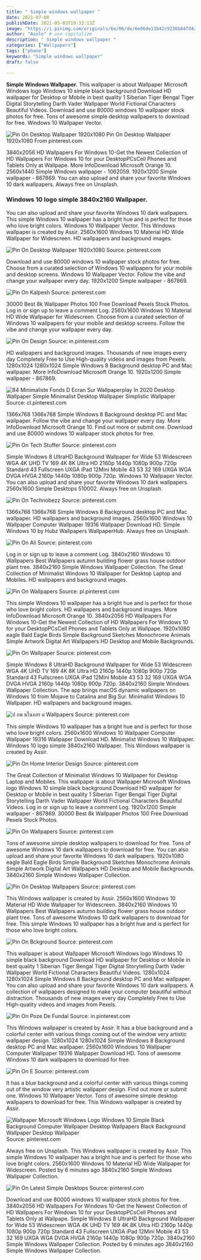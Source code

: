 ```yaml
---
title: " Simple windows wallpaper "
date: 2021-07-08
publishDate: 2021-05-03T19:32:13Z
image: "https://i.pinimg.com/originals/6e/06/de/6e06de13b42c9236b84fd4ad0dc976f3.png"
author: "Asole" # use capitalize
description: " Simple windows wallpaper "
categories: ["Wallpapers"]
tags: ["phone"]
keywords: "Simple windows wallpaper"
draft: false

---
```



**Simple Windows Wallpaper**. This wallpaper is about Wallpaper Microsoft Windows logo Windows 10 simple black background Download HD wallpaper for Desktop or Mobile in best quality 1 Siberian Tiger Bengal Tiger Digital Storytelling Darth Vader Wallpaper World Fictional Characters Beautiful Videos. Download and use 80000 windows 10 wallpaper stock photos for free. Tons of awesome simple desktop wallpapers to download for free. Windows 10 Wallpaper Vector.

![Pin On Desktop Wallpaper 1920x1080](https://i.pinimg.com/originals/56/4f/63/564f630a47a85c7720cf5b14159c83e5.jpg "Pin On Desktop Wallpaper 1920x1080")
Pin On Desktop Wallpaper 1920x1080 From pinterest.com


3840x2056 HD Wallpapers For Windows 10-Get the Newest Collection of HD Wallpapers For Windows 10 for your DesktopPCsCell Phones and Tablets Only at Wallpape. More InfoDownload Microsoft Orange 10. 2560x1440 Simple Windows wallpaper - 1062059. 1920x1200 Simple wallpaper - 867869. You can also upload and share your favorite Windows 10 dark wallpapers. Always free on Unsplash.

### Windows 10 logo simple 3840x2160 Wallpaper.

You can also upload and share your favorite Windows 10 dark wallpapers. This simple Windows 10 wallpaper has a bright hue and is perfect for those who love bright colors. Windows 10 Wallpaper Vector. This Windows wallpaper is created by Assir. 2560x1600 Windows 10 Material HD Wide Wallpaper for Widescreen. HD wallpapers and background images.


![Pin On Desktop Wallpaper 1920x1080](https://i.pinimg.com/originals/56/4f/63/564f630a47a85c7720cf5b14159c83e5.jpg "Pin On Desktop Wallpaper 1920x1080")
Source: pinterest.com

Download and use 80000 windows 10 wallpaper stock photos for free. Choose from a curated selection of Windows 10 wallpapers for your mobile and desktop screens. Windows 10 Wallpaper Vector. Follow the vibe and change your wallpaper every day. 1920x1200 Simple wallpaper - 867869.

![Pin On Kalpesh](https://i.pinimg.com/originals/df/6e/65/df6e65cb82036fe4da1895b5f7f06da0.jpg "Pin On Kalpesh")
Source: pinterest.com

30000 Best 8k Wallpaper Photos 100 Free Download Pexels Stock Photos. Log in or sign up to leave a comment Log. 2560x1600 Windows 10 Material HD Wide Wallpaper for Widescreen. Choose from a curated selection of Windows 10 wallpapers for your mobile and desktop screens. Follow the vibe and change your wallpaper every day.

![Pin On Design](https://i.pinimg.com/originals/7a/20/74/7a2074b1bdeffb93567bd311ded7ad85.png "Pin On Design")
Source: in.pinterest.com

HD wallpapers and background images. Thousands of new images every day Completely Free to Use High-quality videos and images from Pexels. 1280x1024 1280x1024 Simple Windows 8 Background desktop PC and Mac wallpaper. More InfoDownload Microsoft Orange 10. 1920x1200 Simple wallpaper - 867869.

![84 Minimaliste Fonds D Ecran Sur Wallpaperplay In 2020 Desktop Wallpaper Simple Minimalist Desktop Wallpaper Simplistic Wallpaper](https://i.pinimg.com/originals/6e/9b/16/6e9b16f9eb0b800097883f3ceb8dd739.jpg "84 Minimaliste Fonds D Ecran Sur Wallpaperplay In 2020 Desktop Wallpaper Simple Minimalist Desktop Wallpaper Simplistic Wallpaper")
Source: cl.pinterest.com

1366x768 1366x768 Simple Windows 8 Background desktop PC and Mac wallpaper. Follow the vibe and change your wallpaper every day. More InfoDownload Microsoft Orange 10. Find out more or submit one. Download and use 80000 windows 10 wallpaper stock photos for free.

![Pin On Tech Stuffer](https://i.pinimg.com/originals/cc/de/41/ccde416c78c4ccbe1f53c901f5917e5f.jpg "Pin On Tech Stuffer")
Source: pinterest.com

Simple Windows 8 UltraHD Background Wallpaper for Wide 53 Widescreen WGA 4K UHD TV 169 4K 8K Ultra HD 2160p 1440p 1080p 900p 720p Standard 43 Fullscreen UXGA iPad 12Mini Mobile 43 53 32 169 UXGA WGA DVGA HVGA 2160p 1440p 1080p 900p 720p. Windows 10 Wallpaper Vector. You can also upload and share your favorite Windows 10 dark wallpapers. 2560x1600 Simple Desktops 510002. Always free on Unsplash.

![Pin On Technobezz](https://i.pinimg.com/originals/ec/9f/00/ec9f00272f356cbef7be9d63afd15789.png "Pin On Technobezz")
Source: pinterest.com

1366x768 1366x768 Simple Windows 8 Background desktop PC and Mac wallpaper. HD wallpapers and background images. 2560x1600 Windows 10 Wallpaper Computer Wallpaper 19316 Wallpaper Download HD. Simple Windows 10 by Hubz Wallpapers WallpaperHub. Always free on Unsplash.

![Pin On Ali](https://i.pinimg.com/originals/94/44/db/9444db84ba477380f6583ae03d43d096.jpg "Pin On Ali")
Source: pinterest.com

Log in or sign up to leave a comment Log. 3840x2160 Windows 10 Wallpapers Best Wallpapers autumn building flower grass house outdoor plant tree. 3840x2160 Simple Windows Wallpaper Collection. The Great Collection of Minimalist Windows 10 Wallpaper for Desktop Laptop and Mobiles. HD wallpapers and background images.

![Pin On Wallpapers](https://i.pinimg.com/originals/ba/87/72/ba87729c4a85de62b3bc7a8ba6ade556.jpg "Pin On Wallpapers")
Source: pl.pinterest.com

This simple Windows 10 wallpaper has a bright hue and is perfect for those who love bright colors. HD wallpapers and background images. More InfoDownload Microsoft Orange 10. 3840x2056 HD Wallpapers For Windows 10-Get the Newest Collection of HD Wallpapers For Windows 10 for your DesktopPCsCell Phones and Tablets Only at Wallpape. 1920x1080 eagle Bald Eagle Birds Simple Background Sketches Monochrome Animals Simple Artwork Digital Art Wallpapers HD Desktop and Mobile Backgrounds.

![Pin On Wallpaper](https://i.pinimg.com/originals/44/11/2a/44112a0c2c2c9c78879e61885006c276.jpg "Pin On Wallpaper")
Source: pinterest.com

Simple Windows 8 UltraHD Background Wallpaper for Wide 53 Widescreen WGA 4K UHD TV 169 4K 8K Ultra HD 2160p 1440p 1080p 900p 720p Standard 43 Fullscreen UXGA iPad 12Mini Mobile 43 53 32 169 UXGA WGA DVGA HVGA 2160p 1440p 1080p 900p 720p. 3840x2160 Simple Windows Wallpaper Collection. The app brings macOS dynamic wallpapers on Windows 10 from Mojave to Catalina and Big Sur. Minimalist Windows 10 Wallpaper. HD wallpapers and background images.

![ป กพ นในบอร ด Wallpapers](https://i.pinimg.com/originals/d0/03/50/d0035042c454ac1a397b9dc5c57527f1.jpg "ป กพ นในบอร ด Wallpapers")
Source: pinterest.com

This simple Windows 10 wallpaper has a bright hue and is perfect for those who love bright colors. 2560x1600 Windows 10 Wallpaper Computer Wallpaper 19316 Wallpaper Download HD. Minimalist Windows 10 Wallpaper. Windows 10 logo simple 3840x2160 Wallpaper. This Windows wallpaper is created by Assir.

![Pin On Home Interior Design](https://i.pinimg.com/originals/05/c1/76/05c1762da2a317ce5d7a07bc76b1c240.jpg "Pin On Home Interior Design")
Source: pinterest.com

The Great Collection of Minimalist Windows 10 Wallpaper for Desktop Laptop and Mobiles. This wallpaper is about Wallpaper Microsoft Windows logo Windows 10 simple black background Download HD wallpaper for Desktop or Mobile in best quality 1 Siberian Tiger Bengal Tiger Digital Storytelling Darth Vader Wallpaper World Fictional Characters Beautiful Videos. Log in or sign up to leave a comment Log. 1920x1200 Simple wallpaper - 867869. 30000 Best 8k Wallpaper Photos 100 Free Download Pexels Stock Photos.

![Pin On Wallpapers](https://i.pinimg.com/originals/f9/8d/2e/f98d2e26745e376201dbd0d6c8cc82f5.jpg "Pin On Wallpapers")
Source: pinterest.com

Tons of awesome simple desktop wallpapers to download for free. Tons of awesome Windows 10 dark wallpapers to download for free. You can also upload and share your favorite Windows 10 dark wallpapers. 1920x1080 eagle Bald Eagle Birds Simple Background Sketches Monochrome Animals Simple Artwork Digital Art Wallpapers HD Desktop and Mobile Backgrounds. 3840x2160 Simple Windows Wallpaper Collection.

![Pin On Desktop Wallpapers](https://i.pinimg.com/originals/97/31/d2/9731d2851867905fdb2a2f0b0c84a19c.jpg "Pin On Desktop Wallpapers")
Source: pinterest.com

This Windows wallpaper is created by Assir. 2560x1600 Windows 10 Material HD Wide Wallpaper for Widescreen. 3840x2160 Windows 10 Wallpapers Best Wallpapers autumn building flower grass house outdoor plant tree. Tons of awesome Windows 10 dark wallpapers to download for free. This simple Windows 10 wallpaper has a bright hue and is perfect for those who love bright colors.

![Pin On Bckground](https://i.pinimg.com/originals/ee/c6/ab/eec6abd38b4347bc9bbd1a7e40e5f8c6.jpg "Pin On Bckground")
Source: pinterest.com

This wallpaper is about Wallpaper Microsoft Windows logo Windows 10 simple black background Download HD wallpaper for Desktop or Mobile in best quality 1 Siberian Tiger Bengal Tiger Digital Storytelling Darth Vader Wallpaper World Fictional Characters Beautiful Videos. 1280x1024 1280x1024 Simple Windows 8 Background desktop PC and Mac wallpaper. You can also upload and share your favorite Windows 10 dark wallpapers. A collection of wallpapers designed to make your computer beautiful without distraction. Thousands of new images every day Completely Free to Use High-quality videos and images from Pexels.

![Pin On Poze De Fundal](https://i.pinimg.com/originals/3c/f8/d4/3cf8d4826364dc5146ca6610a300b394.png "Pin On Poze De Fundal")
Source: in.pinterest.com

This Windows wallpaper is created by Assir. It has a blue background and a colorful center with various things coming out of the window very artistic wallpaper design. 1280x1024 1280x1024 Simple Windows 8 Background desktop PC and Mac wallpaper. 2560x1600 Windows 10 Wallpaper Computer Wallpaper 19316 Wallpaper Download HD. Tons of awesome Windows 10 dark wallpapers to download for free.

![Pin On E](https://i.pinimg.com/originals/73/a8/29/73a829d389bb7d0bca0e9880900c4ccf.jpg "Pin On E")
Source: pinterest.com

It has a blue background and a colorful center with various things coming out of the window very artistic wallpaper design. Find out more or submit one. Windows 10 Wallpaper Vector. Tons of awesome simple desktop wallpapers to download for free. This Windows wallpaper is created by Assir.

![Wallpaper Microsoft Windows Logo Windows 10 Simple Black Background Computer Wallpaper Desktop Wallpapers Black Background Wallpaper Desktop Wallpaper](https://i.pinimg.com/originals/4a/8c/5d/4a8c5d523baba85f75e0750e79b90005.jpg "Wallpaper Microsoft Windows Logo Windows 10 Simple Black Background Computer Wallpaper Desktop Wallpapers Black Background Wallpaper Desktop Wallpaper")
Source: pinterest.com

Always free on Unsplash. This Windows wallpaper is created by Assir. This simple Windows 10 wallpaper has a bright hue and is perfect for those who love bright colors. 2560x1600 Windows 10 Material HD Wide Wallpaper for Widescreen. Posted by 6 minutes ago 3840x2160 Simple Windows Wallpaper Collection.

![Pin On Latest Simple Desktops](https://i.pinimg.com/originals/6e/06/de/6e06de13b42c9236b84fd4ad0dc976f3.png "Pin On Latest Simple Desktops")
Source: pinterest.com

Download and use 80000 windows 10 wallpaper stock photos for free. 3840x2056 HD Wallpapers For Windows 10-Get the Newest Collection of HD Wallpapers For Windows 10 for your DesktopPCsCell Phones and Tablets Only at Wallpape. Simple Windows 8 UltraHD Background Wallpaper for Wide 53 Widescreen WGA 4K UHD TV 169 4K 8K Ultra HD 2160p 1440p 1080p 900p 720p Standard 43 Fullscreen UXGA iPad 12Mini Mobile 43 53 32 169 UXGA WGA DVGA HVGA 2160p 1440p 1080p 900p 720p. 3840x2160 Simple Windows Wallpaper Collection. Posted by 6 minutes ago 3840x2160 Simple Windows Wallpaper Collection.

